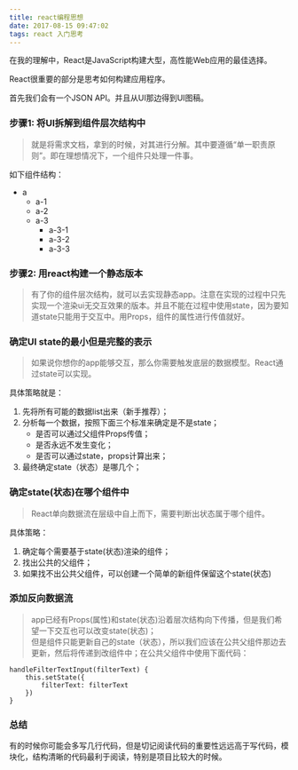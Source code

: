 ```yaml
---
title: react编程思想
date: 2017-08-15 09:47:02
tags: react 入门思考
---
```


在我的理解中，React是JavaScript构建大型，高性能Web应用的最佳选择。    

React很重要的部分是思考如何构建应用程序。

<!--more-->

首先我们会有一个JSON API。并且从UI那边得到UI图稿。   

### 步骤1: 将UI拆解到组件层次结构中    
> 就是将需求文档，拿到的时候，对其进行分解。其中要遵循“单一职责原则”。即在理想情况下，一个组件只处理一件事。


如下组件结构：
- a
    - a-1
    - a-2
    - a-3
        - a-3-1
        - a-3-2
        - a-3-3

### 步骤2: 用react构建一个静态版本
> 有了你的组件层次结构，就可以去实现静态app。注意在实现的过程中只先实现一个渲染ui无交互效果的版本。并且不能在过程中使用state，因为要知道state只能用于交互中。用Props，组件的属性进行传值就好。

### 确定UI state的最小但是完整的表示  
> 如果说你想你的app能够交互，那么你需要触发底层的数据模型。React通过state可以实现。

具体策略就是：
1. 先将所有可能的数据list出来（新手推荐）；
2. 分析每一个数据，按照下面三个标准来确定是不是state；
    * 是否可以通过父组件Props传值；
    * 是否永远不发生变化；
    * 是否可以通过state，props计算出来；
3. 最终确定state（状态）是哪几个；  

### 确定state(状态)在哪个组件中   
> React单向数据流在层级中自上而下，需要判断出状态属于哪个组件。

具体策略：  
1. 确定每个需要基于state(状态)渲染的组件；
2. 找出公共的父组件；
3. 如果找不出公共父组件，可以创建一个简单的新组件保留这个state(状态)  


### 添加反向数据流  
> app已经有Props(属性)和state(状态)沿着层次结构向下传播，但是我们希望一下交互也可以改变state(状态)；   
但是组件只能更新自己的state（状态），所以我们应该在公共父组件那边去更新，然后将传递到改组件中；在公共父组件中使用下面代码：

```
handleFilterTextInput(filterText) {
    this.setState({
        filterText: filterText
    })
}
```

### 总结
有的时候你可能会多写几行代码，但是切记阅读代码的重要性远远高于写代码，模块化，结构清晰的代码最利于阅读，特别是项目比较大的时候。
